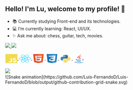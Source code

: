 ## Hello! I'm Lu, welcome to my profile! 👋


- 📚 Currently studying Front-end and its technologies.
- 💻 I’m currently learning: React, UI/UX.
- ✨ Ask me about: chess, guitar, tech, movies.

<div> 
<a href="https://github.com/Luis-FernandoD">
<img height="170em" src="https://github-readme-stats.vercel.app/api?username=Luis-FernandoD&show_icons=true&theme=chartreuse-dark"/>
<img height="170em" src="https://github-readme-stats.vercel.app/api/top-langs/?username=Luis-FernandoD&compact_progress=true&theme=chartreuse-dark"/>
</div>
  
<div style="display: inline_block"><br>
<img align="center" alt="Lu-Js" height="30" width="40" src="https://raw.githubusercontent.com/devicons/devicon/master/icons/javascript/javascript-plain.svg">
<img align="center" alt="Lu-React" height="30" width="40" src="https://raw.githubusercontent.com/devicons/devicon/master/icons/react/react-original.svg">
<img align="center" alt="Lu-HTML" height="30" width="40" src="https://raw.githubusercontent.com/devicons/devicon/master/icons/html5/html5-original.svg">
<img align="center" alt="Lu-CSS" height="30" width="40" src="https://raw.githubusercontent.com/devicons/devicon/master/icons/css3/css3-original.svg">
<img align="center" alt="Lu-Python" height="30" width="40" src="https://raw.githubusercontent.com/devicons/devicon/master/icons/python/python-original.svg">
<img align="center" alt="Lu-java" height="30" width="40" src="https://raw.githubusercontent.com/devicons/devicon/master/icons/java/java-original.svg">
</div>
 <br>
  <div> 
  <a href="https://www.linkedin.com/in/luis-fernando-42a3a4245/" target="_blank"><img src="https://img.shields.io/badge/-LinkedIn-%230077B5?style=for-the-badge&logo=linkedin&logoColor=white" target="_blank"></a> 
  
</div>
![Snake animation](https://github.com/Luis-FernandoD/Luis-FernandoD/blob/output/github-contribution-grid-snake.svg)
 
